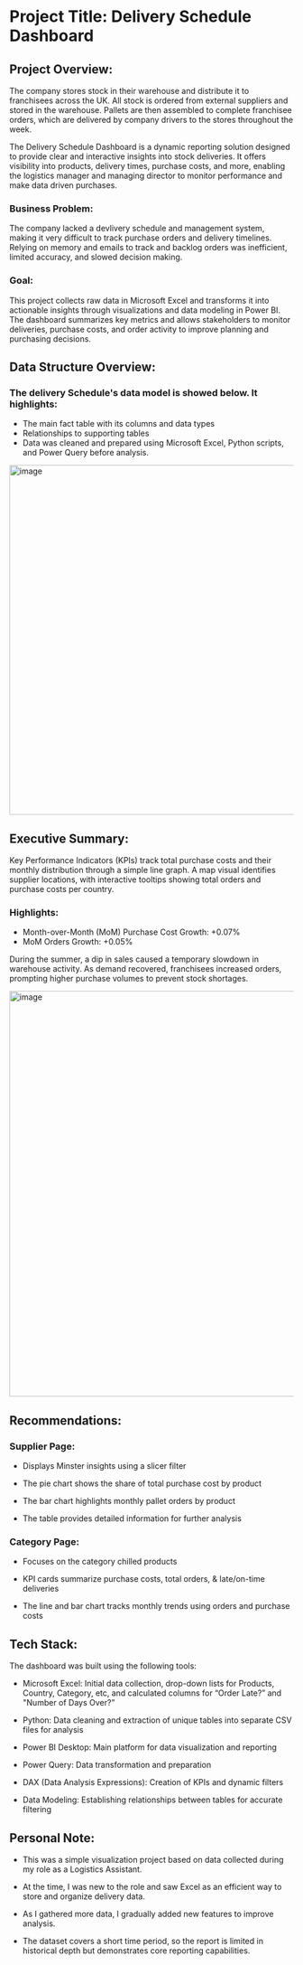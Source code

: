 # Project Title: Delivery Schedule Dashboard


## Project Overview:
The company stores stock in their warehouse and distribute it to franchisees across the UK. All stock is ordered from external suppliers and stored in the warehouse. Pallets are then assembled to complete franchisee orders, which are delivered by company drivers to the stores throughout the week.

The Delivery Schedule Dashboard is a dynamic reporting solution designed to provide clear and interactive insights into stock deliveries. It offers visibility into products, delivery times, purchase costs, and more, enabling the logistics manager and managing director to monitor performance and make data driven purchases.

### Business Problem:
The company lacked a devlivery schedule and management system, making it very difficult to track purchase orders and delivery timelines. Relying on memory and emails to track and backlog orders was inefficient, limited accuracy, and slowed decision making.

### Goal:
This project collects raw data in Microsoft Excel and transforms it into actionable insights through visualizations and data modeling in Power BI. The dashboard summarizes key metrics and allows stakeholders to monitor deliveries, purchase costs, and order activity to improve planning and purchasing decisions.

## Data Structure Overview:
### The delivery Schedule's data model is showed below. It highlights:
- The main fact table with its columns and data types
- Relationships to supporting tables
- Data was cleaned and prepared using Microsoft Excel, Python scripts, and Power Query before analysis. 

<img width="1201" height="619" alt="image" src="https://github.com/user-attachments/assets/9fe98617-c894-4ce5-98ca-9a8b75d47fc6" />


## Executive Summary:
Key Performance Indicators (KPIs) track total purchase costs and their monthly distribution through a simple line graph. A map visual identifies supplier locations, with interactive tooltips showing total orders and purchase costs per country.

### Highlights:
- Month-over-Month (MoM) Purchase Cost Growth: +0.07%
- MoM Orders Growth: +0.05%

During the summer, a dip in sales caused a temporary slowdown in warehouse activity. As demand recovered, franchisees increased orders, prompting higher purchase volumes to prevent stock shortages.

<img width="1281" height="718" alt="image" src="https://github.com/user-attachments/assets/5ab6719e-3898-4c14-ad73-c9ae4588b43b" />


## Recommendations:
### Supplier Page:
- Displays Minster insights using a slicer filter
  
- The pie chart shows the share of total purchase cost by product
  
- The bar chart highlights monthly pallet orders by product
  
- The table provides detailed information for further analysis


### Category Page:
- Focuses on the category chilled products
  
- KPI cards summarize purchase costs, total orders, & late/on-time deliveries
  
- The line and bar chart tracks monthly trends using orders and purchase costs


## Tech Stack:
The dashboard was built using the following tools:

- Microsoft Excel: Initial data collection, drop-down lists for Products, Country, Category, etc, and calculated columns for “Order Late?” and "Number of Days Over?”
  
- Python: Data cleaning and extraction of unique tables into separate CSV files for analysis
  
- Power BI Desktop: Main platform for data visualization and reporting

- Power Query: Data transformation and preparation

- DAX (Data Analysis Expressions): Creation of KPIs and dynamic filters

- Data Modeling: Establishing relationships between tables for accurate filtering


## Personal Note:
- This was a simple visualization project based on data collected during my role as a Logistics Assistant.
  
- At the time, I was new to the role and saw Excel as an efficient way to store and organize delivery data.
  
- As I gathered more data, I gradually added new features to improve analysis.
  
- The dataset covers a short time period, so the report is limited in historical depth but demonstrates core reporting capabilities.

